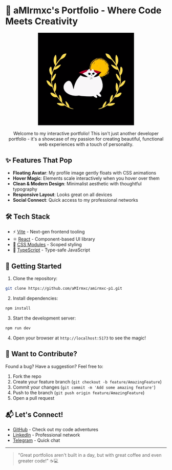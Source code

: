 # 🚀 aMIrmxc's Portfolio - Where Code Meets Creativity

<div align="center">
  <img src="/public/amirmxc2.png" alt="Portfolio Screenshot" width="300"/>
  <p>Welcome to my interactive portfolio! This isn't just another developer portfolio - it's a showcase of my passion for creating beautiful, functional web experiences with a touch of personality.</p>
</div>

## ✨ Features That Pop

- **Floating Avatar**: My profile image gently floats with CSS animations
- **Hover Magic**: Elements scale interactively when you hover over them
- **Clean & Modern Design**: Minimalist aesthetic with thoughtful typography
- **Responsive Layout**: Looks great on all devices
- **Social Connect**: Quick access to my professional networks

## 🛠️ Tech Stack

- ⚡ [Vite](https://vitejs.dev/) - Next-gen frontend tooling
- ⚛️ [React](https://reactjs.org/) - Component-based UI library
- 🎨 [CSS Modules](https://github.com/css-modules/css-modules) - Scoped styling
- 🚀 [TypeScript](https://www.typescriptlang.org/) - Type-safe JavaScript

## 🚀 Getting Started

1. Clone the repository:
```bash
git clone https://github.com/aMIrmxc/amirmxc-p1.git
```

2. Install dependencies:
```bash
npm install
```

3. Start the development server:
```bash
npm run dev
```

4. Open your browser at `http://localhost:5173` to see the magic!


## 🤝 Want to Contribute?

Found a bug? Have a suggestion? Feel free to:
1. Fork the repo
2. Create your feature branch (`git checkout -b feature/AmazingFeature`)
3. Commit your changes (`git commit -m 'Add some amazing feature'`)
4. Push to the branch (`git push origin feature/AmazingFeature`)
5. Open a pull request

## 📬 Let's Connect! 

- [GitHub](https://github.com/aMIrmxc) - Check out my code adventures
- [LinkedIn](https://linkedin.com/in/amirmxc/) - Professional network
- [Telegram](https://t.me/Amirmxc) - Quick chat

---

> "Great portfolios aren't built in a day, but with great coffee and even greater code!" ☕💻
